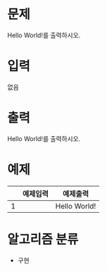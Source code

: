 # 문제
Hello World!를 출력하시오.

# 입력
없음

# 출력
Hello World!를 출력하시오.

# 예제
||예제입력|예제출력|
|---|---|---|
|1||Hello World!|

# 알고리즘 분류
- 구현
